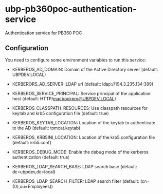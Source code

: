 # ubp-pb360poc-authentication-service

Authentication service for PB360 POC

## Configuration

You need to configure some environment variables to run this service:

- KERBEROS_AD_DOMAIN: 
Domain of the Active Directory server 
(default: UBPDEV.LOCAL)

- KERBERORS_AD_SERVER:
LDAP url
(default: ldap://194.3.235.134:389)

- KERBEROS_SERVICE_PRINCIPAL:
Service principal of the application host
(default: HTTP/macbookpro@UBPDEV.LOCAL)

- KERBEROS_CLASSPATH_RESOURCES:
Use classpath resources for keytab and krb5 configuration file
(default: true)

- KERBEROS_KEYTAB_LOCATION:
Location of the keytab to authenticate to the AD
(default: tomcat.keytab)

- KERBEROS_KRB5INI_LOCATION:
Location of the krb5 configuration file
(default: krb5.conf)

- KERBEROS_DEBUG_MODE:
Enable the debug mode of the kerberos authentication
(default: true)

- KERBEROS_LDAP_SEARCH_BASE:
LDAP search base
(default: dc=ubpdev,dc=local)

- KERBEROS_LDAP_SEARCH_FILTER:
LDAP search filter
(default: (cn={0},ou=Employees))